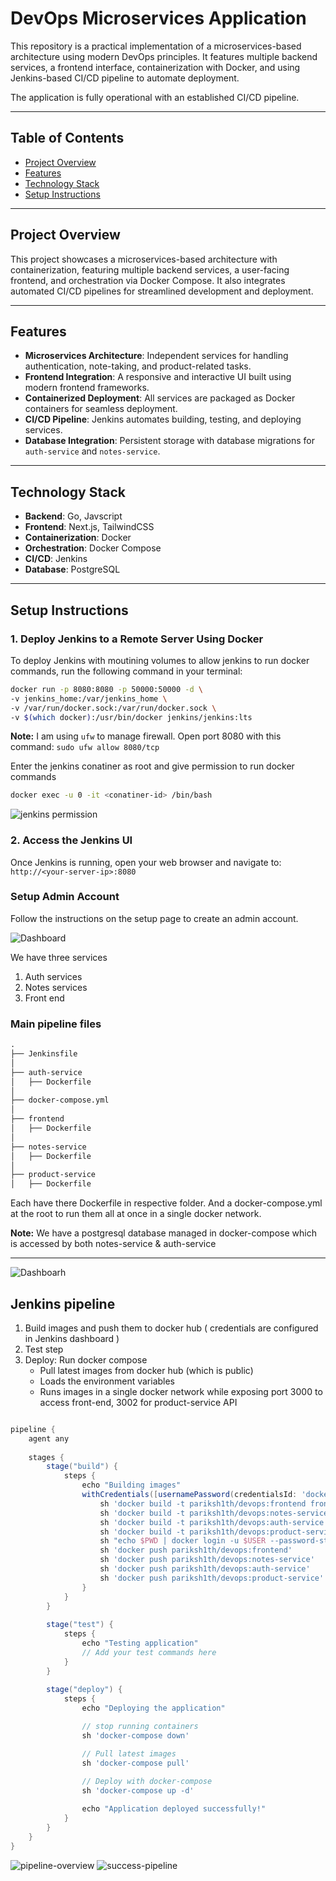 # DevOps Microservices Application

This repository is a practical implementation of a microservices-based architecture using modern DevOps principles. It features multiple backend services, a frontend interface, containerization with Docker, and using Jenkins-based CI/CD pipeline to automate deployment.

The application is fully operational with an established CI/CD pipeline.

---

## Table of Contents

- [Project Overview](#project-overview)
- [Features](#features)
- [Technology Stack](#technology-stack)
- [Setup Instructions](#setup-instructions)

---

## Project Overview

This project showcases a microservices-based architecture with containerization, featuring multiple backend services, a user-facing frontend, and orchestration via Docker Compose. It also integrates automated CI/CD pipelines for streamlined development and deployment.

---

## Features

- **Microservices Architecture**: Independent services for handling authentication, note-taking, and product-related tasks.
- **Frontend Integration**: A responsive and interactive UI built using modern frontend frameworks.
- **Containerized Deployment**: All services are packaged as Docker containers for seamless deployment.
- **CI/CD Pipeline**: Jenkins automates building, testing, and deploying services.
- **Database Integration**: Persistent storage with database migrations for `auth-service` and `notes-service`.

---
## Technology Stack

- **Backend**: Go, Javscript
- **Frontend**: Next.js, TailwindCSS
- **Containerization**: Docker
- **Orchestration**: Docker Compose
- **CI/CD**: Jenkins
- **Database**: PostgreSQL

---

## Setup Instructions

### 1. Deploy Jenkins to a Remote Server Using Docker

To deploy Jenkins with moutining volumes to allow jenkins to run docker commands, run the following command in your terminal:

```bash
docker run -p 8080:8080 -p 50000:50000 -d \
-v jenkins_home:/var/jenkins_home \
-v /var/run/docker.sock:/var/run/docker.sock \
-v $(which docker):/usr/bin/docker jenkins/jenkins:lts

```

**Note:** I am using `ufw` to manage firewall. Open port 8080 with this command: `sudo ufw allow 8080/tcp`

Enter the jenkins conatiner as root and give permission to run docker commands
```bash
docker exec -u 0 -it <conatiner-id> /bin/bash
```
![jenkins permission](./docs/jenkins_permissions.png)


### 2. Access the Jenkins UI

Once Jenkins is running, open your web browser and navigate to:
`http://<your-server-ip>:8080`

### Setup Admin Account

Follow the instructions on the setup page to create an admin account.

![Dashboard](./docs/dashboard.png)



We have three services 
1. Auth services
2. Notes services
3. Front end

### Main pipeline files
```txt
.
├── Jenkinsfile
│ 
├── auth-service
│   ├── Dockerfile
│  
├── docker-compose.yml
│
├── frontend
│   ├── Dockerfile
│ 
├── notes-service
│   ├── Dockerfile
│
├── product-service
│   ├── Dockerfile
```

Each have there Dockerfile in respective folder. And a docker-compose.yml at the root to run them all at once in a single docker network.

**Note:** We have a postgresql database managed in docker-compose which is accessed by both notes-service & auth-service

---

![Dashboarh](./docs/pipeline-config.png)

## Jenkins pipeline 

1. Build images and push them to docker hub ( credentials are  configured in Jenkins dashboard )
2. Test step
3. Deploy: Run docker compose
    - Pull latest images from docker hub (which is public)
    - Loads the environment variables
    - Runs images in a single docker network while exposing port 3000 to access front-end, 3002 for product-service API
```groovy

pipeline {
    agent any
    
    stages {
        stage("build") {
            steps {
                echo "Building images"
                withCredentials([usernamePassword(credentialsId: 'docker-hub', passwordVariable: 'PWD', usernameVariable: 'USER')]) {
                    sh 'docker build -t pariksh1th/devops:frontend frontend/'
                    sh 'docker build -t pariksh1th/devops:notes-service notes-service/'
                    sh 'docker build -t pariksh1th/devops:auth-service auth-service/'
                    sh 'docker build -t pariksh1th/devops:product-service product-service/'
                    sh "echo $PWD | docker login -u $USER --password-stdin"
                    sh 'docker push pariksh1th/devops:frontend'
                    sh 'docker push pariksh1th/devops:notes-service'
                    sh 'docker push pariksh1th/devops:auth-service'
                    sh 'docker push pariksh1th/devops:product-service'
                }
            }
        }
        
        stage("test") {
            steps {
                echo "Testing application"
                // Add your test commands here
            }
        }
        
        stage("deploy") {
            steps {
                echo "Deploying the application"

                // stop running containers
                sh 'docker-compose down'

                // Pull latest images
                sh 'docker-compose pull'
                
                // Deploy with docker-compose
                sh 'docker-compose up -d'

                echo "Application deployed successfully!"
            }
        }
    }
}
```

![pipeline-overview](./docs/pipeline-overview.png)
![success-pipeline](./docs/success-pipeline.png)


